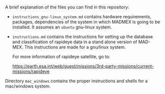 A brief explanation of the files you can find in this repository:

* `instructions_gnu-linux_system.md` contains hardware requirements, packages, dependencies of the system in which MADMEX is going to be installed. It assumes an `ubuntu` gnu-linux system.

* `instructions.md` contains the instructions for setting up the database and classification of rapideye data in a stand alone version of MAD-MEX. This instructions are made for a gnu/linux system.

	For more information of rapideye satellite, go to:

	https://earth.esa.int/web/guest/missions/3rd-party-missions/current-missions/rapideye

Directory `mac_windows` contains the proper instructions and shells for a mac/windows system.

